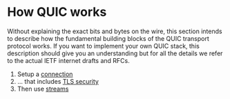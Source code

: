 # How QUIC works

Without explaining the exact bits and bytes on the wire, this section intends
to describe how the fundamental building blocks of the QUIC transport protocol
works. If you want to implement your own QUIC stack, this description should
give you an understanding but for all the details we refer to the actual IETF
internet drafts and RFCs.

1. Setup a [connection](quic-connections.md)
2. ... that includes [TLS security](quic-tls.md)
3. Then use [streams](quic-streams.md)
